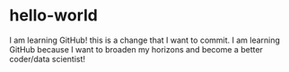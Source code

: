 # hello-world
I am learning GitHub!
this is a change that I want to commit. I am learning GitHub because I want to broaden my horizons and become a better coder/data scientist!
